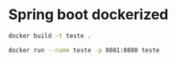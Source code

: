 # Spring boot dockerized


```bash
docker build -t teste .

docker run --name teste -p 8081:8080 teste
```
